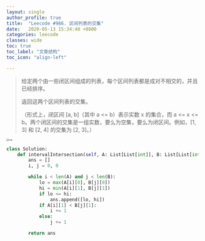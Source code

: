 ```yaml
---
layout: single
author_profile: true
title:  "Leecode #986. 区间列表的交集"
date:   2020-05-13 15:34:40 +0800
categories: leecode
classes: wide
toc: true
toc_label: "文章结构"
toc_icon: "align-left"

---
```


> 给定两个由一些闭区间组成的列表，每个区间列表都是成对不相交的，并且已经排序。
>
> 返回这两个区间列表的交集。
>
> （形式上，闭区间 [a, b]（其中 a <= b）表示实数 x 的集合，而 a <= x <= b。两个闭区间的交集是一组实数，要么为空集，要么为闭区间。例如，[1, 3] 和 [2, 4] 的交集为 [2, 3]。）

<img src="https://assets.leetcode-cn.com/aliyun-lc-upload/uploads/2019/02/02/interval1.png" alt="img" style="zoom:38%;" />

```python
class Solution:
    def intervalIntersection(self, A: List[List[int]], B: List[List[int]]) -> List[List[int]]:
        ans = []
        i, j = 0, 0

        while i < len(A) and j < len(B):
            lo = max(A[i][0], B[j][0])
            hi = min(A[i][1], B[j][1])
            if lo <= hi:
                ans.append([lo, hi])
            if A[i][1] < B[j][1]:
                i += 1
            else:
                j += 1

        return ans
```



